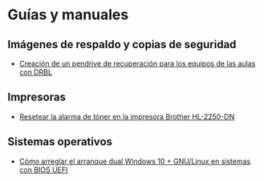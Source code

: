 # Guías y manuales

## Imágenes de respaldo y copias de seguridad

- [Creación de un pendrive de recuperación para los equipos de las aulas con DRBL](crear-pendrive-recuperacion)

## Impresoras

- [Resetear la alarma de tóner en la impresora Brother HL-2250-DN](resetear-alarma-toner-impresora-brother-hl-2250-dn)

## Sistemas operativos

- [Cómo arreglar el arranque dual Windows 10 + GNU/Linux en sistemas con BIOS UEFI](arreglar-arranque-dual-uefi)

